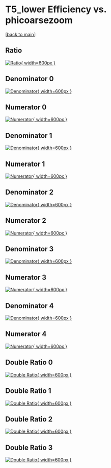 # T5_lower Efficiency vs. phicoarsezoom

[[back to main](./)]



## Ratio

[![Ratio](../mtv/var/T5_lower_xtr_0_1_eff_phicoarsezoom.png){ width=600px }](../mtv/var/T5_lower_xtr_0_1_eff_phicoarsezoom.pdf)

## Denominator 0

[![Denominator](../mtv/den/T5_lower_xtr_0_1_eff_phicoarsezoom_den0.png){ width=600px }](../mtv/den/T5_lower_xtr_0_1_eff_phicoarsezoom_den0.pdf)

## Numerator 0

[![Numerator](../mtv/num/T5_lower_xtr_0_1_eff_phicoarsezoom_num0.png){ width=600px }](../mtv/num/T5_lower_xtr_0_1_eff_phicoarsezoom_num0.pdf)

## Denominator 1

[![Denominator](../mtv/den/T5_lower_xtr_0_1_eff_phicoarsezoom_den1.png){ width=600px }](../mtv/den/T5_lower_xtr_0_1_eff_phicoarsezoom_den1.pdf)

## Numerator 1

[![Numerator](../mtv/num/T5_lower_xtr_0_1_eff_phicoarsezoom_num1.png){ width=600px }](../mtv/num/T5_lower_xtr_0_1_eff_phicoarsezoom_num1.pdf)

## Denominator 2

[![Denominator](../mtv/den/T5_lower_xtr_0_1_eff_phicoarsezoom_den2.png){ width=600px }](../mtv/den/T5_lower_xtr_0_1_eff_phicoarsezoom_den2.pdf)

## Numerator 2

[![Numerator](../mtv/num/T5_lower_xtr_0_1_eff_phicoarsezoom_num2.png){ width=600px }](../mtv/num/T5_lower_xtr_0_1_eff_phicoarsezoom_num2.pdf)

## Denominator 3

[![Denominator](../mtv/den/T5_lower_xtr_0_1_eff_phicoarsezoom_den3.png){ width=600px }](../mtv/den/T5_lower_xtr_0_1_eff_phicoarsezoom_den3.pdf)

## Numerator 3

[![Numerator](../mtv/num/T5_lower_xtr_0_1_eff_phicoarsezoom_num3.png){ width=600px }](../mtv/num/T5_lower_xtr_0_1_eff_phicoarsezoom_num3.pdf)

## Denominator 4

[![Denominator](../mtv/den/T5_lower_xtr_0_1_eff_phicoarsezoom_den4.png){ width=600px }](../mtv/den/T5_lower_xtr_0_1_eff_phicoarsezoom_den4.pdf)

## Numerator 4

[![Numerator](../mtv/num/T5_lower_xtr_0_1_eff_phicoarsezoom_num4.png){ width=600px }](../mtv/num/T5_lower_xtr_0_1_eff_phicoarsezoom_num4.pdf)

## Double Ratio 0

[![Double Ratio](../mtv/ratio/T5_lower_xtr_0_1_eff_phicoarsezoom_ratio0.png){ width=600px }](../mtv/ratio/T5_lower_xtr_0_1_eff_phicoarsezoom_ratio0.pdf)

## Double Ratio 1

[![Double Ratio](../mtv/ratio/T5_lower_xtr_0_1_eff_phicoarsezoom_ratio1.png){ width=600px }](../mtv/ratio/T5_lower_xtr_0_1_eff_phicoarsezoom_ratio1.pdf)

## Double Ratio 2

[![Double Ratio](../mtv/ratio/T5_lower_xtr_0_1_eff_phicoarsezoom_ratio2.png){ width=600px }](../mtv/ratio/T5_lower_xtr_0_1_eff_phicoarsezoom_ratio2.pdf)

## Double Ratio 3

[![Double Ratio](../mtv/ratio/T5_lower_xtr_0_1_eff_phicoarsezoom_ratio3.png){ width=600px }](../mtv/ratio/T5_lower_xtr_0_1_eff_phicoarsezoom_ratio3.pdf)

